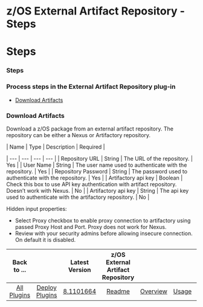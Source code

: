 
z/OS External Artifact Repository - Steps
=========================================

# Steps



### Steps




 



>


   


### Process steps in the External Artifact Repository plug-in


* [Download 
Artifacts](#download_from_repository)




### Download Artifacts


Download a z/OS package from an external artifact 
repository. The repository can be either a Nexus or Artifactory repository.




| Name | Type | Description | Required |

| --- | --- | --- | --- |
| Repository URL | String | The URL of the repository. | Yes |
| User Name | String | The 
user name used to authenticate with the repository.
  | Yes |
| Repository Password | String | The password used to 
authenticate with the repository. | Yes |
| Artifactory api key | Boolean | Check this box to use API key authentication
 with artifact repository. Doesn’t work with Nexus.
  | No |
| Artifactory api key | String | The api key used to 
authenticate with the artifactory repository. | No |


Hidden input properties:


* Select Proxy checkbox to enable 
proxy connection to artifactory using passed Proxy Host and Port. Proxy does not work for Nexus.
* Review with your 
security admins before allowing insecure connection. On default it is disabled.


|Back to ...||Latest Version|z/OS External Artifact Repository ||||
| :---: | :---: | :---: | :---: | :---: | :---: | :---: |
|[All Plugins](../../index.md)|[Deploy Plugins](../README.md)|[8.1101664](https://raw.githubusercontent.com/UrbanCode/IBM-UCD-PLUGINS/main/files/zOS-external-artifact-download/ExtArtRepo-8.1101664.zip)|[Readme](README.md)|[Overview](overview.md)|[Usage](usage.md)|[Downloads](downloads.md)|
